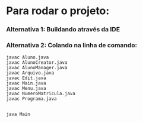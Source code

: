 # Para rodar o projeto: 
### Alternativa 1: Buildando através da IDE 
### Alternativa 2: Colando na linha de comando: 

```
javac Aluno.java
javac AlunoCreator.java
javac AlunoManager.java
javac Arquivo.java
javac Edit.java
javac Main.java
javac Menu.java
javac NumeroMatricula.java
javac Programa.java


java Main
```
